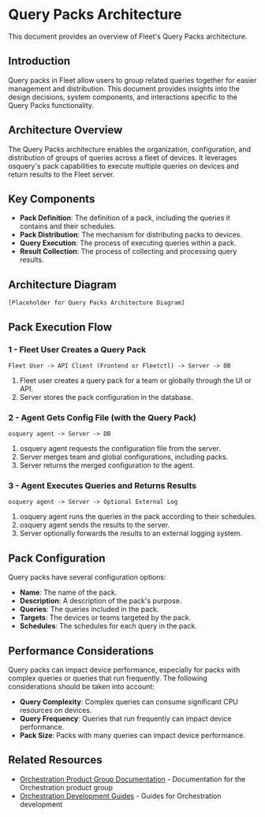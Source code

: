 # Query Packs Architecture

This document provides an overview of Fleet's Query Packs architecture.

## Introduction

Query packs in Fleet allow users to group related queries together for easier management and distribution. This document provides insights into the design decisions, system components, and interactions specific to the Query Packs functionality.

## Architecture Overview

The Query Packs architecture enables the organization, configuration, and distribution of groups of queries across a fleet of devices. It leverages osquery's pack capabilities to execute multiple queries on devices and return results to the Fleet server.

## Key Components

- **Pack Definition**: The definition of a pack, including the queries it contains and their schedules.
- **Pack Distribution**: The mechanism for distributing packs to devices.
- **Query Execution**: The process of executing queries within a pack.
- **Result Collection**: The process of collecting and processing query results.

## Architecture Diagram

```
[Placeholder for Query Packs Architecture Diagram]
```

## Pack Execution Flow

### 1 - Fleet User Creates a Query Pack

```
Fleet User -> API Client (Frontend or Fleetctl) -> Server -> DB
```

1. Fleet user creates a query pack for a team or globally through the UI or API.
2. Server stores the pack configuration in the database.

### 2 - Agent Gets Config File (with the Query Pack)

```
osquery agent -> Server -> DB
```

1. osquery agent requests the configuration file from the server.
2. Server merges team and global configurations, including packs.
3. Server returns the merged configuration to the agent.

### 3 - Agent Executes Queries and Returns Results

```
osquery agent -> Server -> Optional External Log
```

1. osquery agent runs the queries in the pack according to their schedules.
2. osquery agent sends the results to the server.
3. Server optionally forwards the results to an external logging system.

## Pack Configuration

Query packs have several configuration options:

- **Name**: The name of the pack.
- **Description**: A description of the pack's purpose.
- **Queries**: The queries included in the pack.
- **Targets**: The devices or teams targeted by the pack.
- **Schedules**: The schedules for each query in the pack.

## Performance Considerations

Query packs can impact device performance, especially for packs with complex queries or queries that run frequently. The following considerations should be taken into account:

- **Query Complexity**: Complex queries can consume significant CPU resources on devices.
- **Query Frequency**: Queries that run frequently can impact device performance.
- **Pack Size**: Packs with many queries can impact device performance.

## Related Resources

- [Orchestration Product Group Documentation](../../product-groups/orchestration/) - Documentation for the Orchestration product group
- [Orchestration Development Guides](../../guides/orchestration/) - Guides for Orchestration development